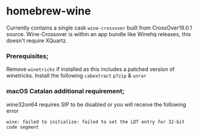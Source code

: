 # homebrew-wine

Currently contains a single cask `wine-crossover` built from CrossOver19.0.1 source.
Wine-Crossover is within an app bundle like Winehq releases, this doesn't require XQuartz.


### Prerequisites;
Remove `winetricks` if installed as this includes a patched version of winetricks.
Install the following `cabextract` `p7zip` & `unrar`

### macOS Catalan additional requirement;
wine32on64 requires SIP to be disabled or you will receive the following error
```
wine: failed to initialize: failed to set the LDT entry for 32-bit code segment

```
